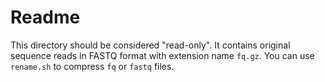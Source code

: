 # Readme

This directory should be considered "read-only". It contains original sequence reads in FASTQ format with extension name `fq.gz`. You can use `rename.sh` to compress `fq` or `fastq` files.


